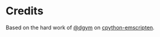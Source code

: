 # Credits

Based on the hard work of [@dgym](https://github.com/dgym) on
[cpython-emscripten](https://github.com/dgym/cpython-emscripten).
